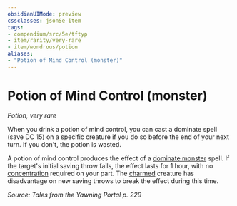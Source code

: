 ```yaml
---
obsidianUIMode: preview
cssclasses: json5e-item
tags:
- compendium/src/5e/tftyp
- item/rarity/very-rare
- item/wondrous/potion
aliases: 
- "Potion of Mind Control (monster)"
---
```

# Potion of Mind Control (monster)
*Potion, very rare*  


When you drink a potion of mind control, you can cast a dominate spell (save DC 15) on a specific creature if you do so before the end of your next turn. If you don't, the potion is wasted.

A potion of mind control produces the effect of a [dominate monster](/Systems/5e/spells/dominate-monster.md) spell. If the target's initial saving throw fails, the effect lasts for 1 hour, with no [concentration](/Systems/5e/rules/conditions.md#concentration) required on your part. The [charmed](/Systems/5e/rules/conditions.md#charmed) creature has disadvantage on new saving throws to break the effect during this time.

*Source: Tales from the Yawning Portal p. 229*